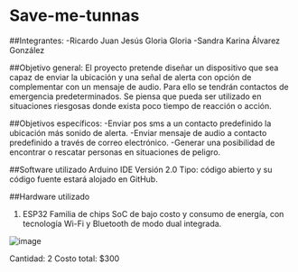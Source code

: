 # Save-me-tunnas

##Integrantes:
-Ricardo Juan Jesús Gloria Gloria
-Sandra Karina Álvarez González

##Objetivo general:
El proyecto pretende diseñar un dispositivo que sea capaz de enviar la ubicación y una señal de alerta con opción de complementar con un mensaje de audio. Para ello se tendrán contactos de emergencia predeterminados. Se piensa que pueda ser utilizado en situaciones riesgosas donde exista poco tiempo de reacción o acción. 

##Objetivos específicos:
-Enviar pos sms a un contacto predefinido la ubicación más sonido de alerta.
-Enviar mensaje de audio a contacto predefinido a través de correo electrónico.
-Generar una posibilidad de encontrar o rescatar personas en situaciones de peligro.

##Software utilizado
Arduino IDE
Versión 2.0
Tipo: código abierto y su código fuente estará alojado en GitHub.

##Hardware utilizado

1. ESP32
Familia de chips SoC de bajo costo y consumo de energía, con tecnología Wi-Fi y Bluetooth de modo dual integrada.

![image](https://user-images.githubusercontent.com/108686186/192938880-9c3dabf7-60b4-434b-a5d0-bb5decc23522.png)

Cantidad: 2
Costo total: $300


